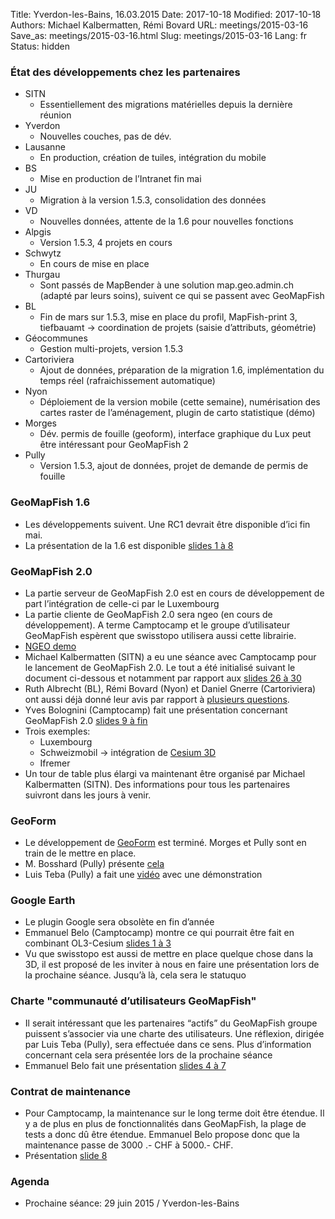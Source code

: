 Title: Yverdon-les-Bains, 16.03.2015
Date: 2017-10-18
Modified: 2017-10-18
Authors: Michael Kalbermatten, Rémi Bovard
URL: meetings/2015-03-16
Save_as: meetings/2015-03-16.html
Slug: meetings/2015-03-16
Lang: fr
Status: hidden

### État des développements chez les partenaires

* SITN
    * Essentiellement des migrations matérielles depuis la dernière réunion
* Yverdon
    * Nouvelles couches, pas de dév.
* Lausanne
    * En production, création de tuiles, intégration du mobile
* BS
    * Mise en production de l’Intranet fin mai
* JU
    * Migration à la version 1.5.3, consolidation des données
* VD
    * Nouvelles données, attente de la 1.6 pour nouvelles fonctions
* Alpgis
    * Version 1.5.3, 4 projets en cours
* Schwytz
    * En cours de mise en place
* Thurgau
    * Sont passés de MapBender à une solution map.geo.admin.ch (adapté par leurs soins), suivent ce qui se passent avec GeoMapFish
* BL
    *  Fin de mars sur 1.5.3, mise en place du profil, MapFish-print 3, tiefbauamt -> coordination de projets (saisie d’attributs, géométrie)
* Géocommunes
    * Gestion multi-projets, version 1.5.3
* Cartoriviera
    * Ajout de données, préparation de la migration 1.6, implémentation du temps réel (rafraichissement automatique)
* Nyon
    * Déploiement de la version mobile (cette semaine), numérisation des cartes raster de l’aménagement, plugin de carto statistique (démo)
* Morges
    * Dév. permis de fouille (geoform), interface graphique du Lux peut être intéressant pour GeoMapFish 2
* Pully
    *  Version 1.5.3, ajout de données, projet de demande de permis de fouille

### GeoMapFish 1.6

* Les développements suivent. Une RC1 devrait être disponible d’ici fin mai.
* La présentation de la 1.6 est disponible [slides 1 à 8](https://drive.google.com/file/d/0B2k63aoZqSdVX0tONEdnam56Zmc/view?usp=sharing)

### GeoMapFish 2.0

* La partie serveur de GeoMapFish 2.0 est en cours de développement de part l’intégration de celle-ci par le Luxembourg
* La partie cliente de GeoMapFish 2.0 sera ngeo (en cours de développement). A terme Camptocamp et le groupe d’utilisateur GeoMapFish espèrent que swisstopo utilisera aussi cette librairie.
* [NGEO demo](http://camptocamp.github.io/ngeo/master/)
* Michael Kalbermatten (SITN) a eu une séance avec Camptocamp pour le lancement de GeoMapFish 2.0. Le tout a été initialisé suivant le document ci-dessous et notamment par rapport aux [slides 26 à 30](https://drive.google.com/file/d/0B2k63aoZqSdVWEphNlA3Zkl6TWc/view)
* Ruth Albrecht (BL), Rémi Bovard (Nyon) et Daniel Gnerre (Cartoriviera) ont aussi déjà donné leur avis par rapport à [plusieurs questions](https://docs.google.com/document/d/1u7OlNrOdTUzzIUVSZCOGQ0HXlW4u3gbC3TSa17Op0zY/edit).
* Yves Bolognini (Camptocamp) fait une présentation concernant GeoMapFish 2.0 [slides 9 à fin](https://drive.google.com/file/d/0B2k63aoZqSdVX0tONEdnam56Zmc/view?usp=sharing)
* Trois exemples:
    * Luxembourg
    * Schweizmobil -> intégration de [Cesium 3D](https://cesiumjs.org/)
    * Ifremer
* Un tour de table plus élargi va maintenant être organisé par Michael Kalbermatten (SITN). Des informations pour tous les partenaires suivront dans les jours à venir.

### GeoForm

* Le développement de [GeoForm](https://github.com/camptocamp/c2cgeoform) est terminé. Morges et Pully sont en train de le mettre en place.
* M. Bosshard (Pully) présente [cela](https://drive.google.com/file/d/0B2k63aoZqSdVR0ROMDIzUHhYQ0E/view?usp=sharing)
* Luis Teba (Pully) a fait une [vidéo](https://drive.google.com/file/d/0B2k63aoZqSdVanc5b1JmZVFtVk0/view?usp=sharing) avec une démonstration

### Google Earth

* Le plugin Google sera obsolète en fin d’année
* Emmanuel Belo (Camptocamp) montre ce qui pourrait être fait en combinant OL3-Cesium [slides 1 à 3](https://drive.google.com/file/d/0B2k63aoZqSdVbGY1blJPM1lXNGs/view?usp=sharing)
* Vu que swisstopo est aussi de mettre en place quelque chose dans la 3D, il est proposé de les inviter à nous en faire une présentation lors de la prochaine séance. Jusqu’à là, cela sera le statuquo

### Charte "communauté d’utilisateurs GeoMapFish"

* Il serait intéressant que les partenaires “actifs” du GeoMapFish groupe puissent s’associer via une charte des utilisateurs. Une réflexion, dirigée par Luis Teba (Pully), sera effectuée dans ce sens. Plus d’information concernant cela sera présentée lors de la prochaine séance
* Emmanuel Belo fait une présentation [slides 4 à 7](https://drive.google.com/file/d/0B2k63aoZqSdVbGY1blJPM1lXNGs/view?usp=sharing)

### Contrat de maintenance

* Pour Camptocamp, la maintenance sur le long terme doit être étendue. Il y a de plus en plus de fonctionnalités dans GeoMapFish,  la plage de tests a donc dû être étendue. Emmanuel Belo propose donc que la maintenance passe de 3000 .- CHF à 5000.- CHF.
* Présentation [slide 8](https://drive.google.com/file/d/0B2k63aoZqSdVbGY1blJPM1lXNGs/view?usp=sharing)

### Agenda

* Prochaine séance: 29 juin 2015 / Yverdon-les-Bains
